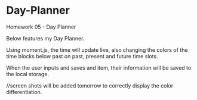# Day-Planner
Homework 05 - Day Planner

Below features my Day Planner. 

Using moment.js, the time will update live, also changing the colors of the time blocks below past on past, present and future time slots. 

When the user inputs and saves and item, their information will be saved to the local storage. 

//screen shots will be added tomorrow to correctly display the color differentiation.
